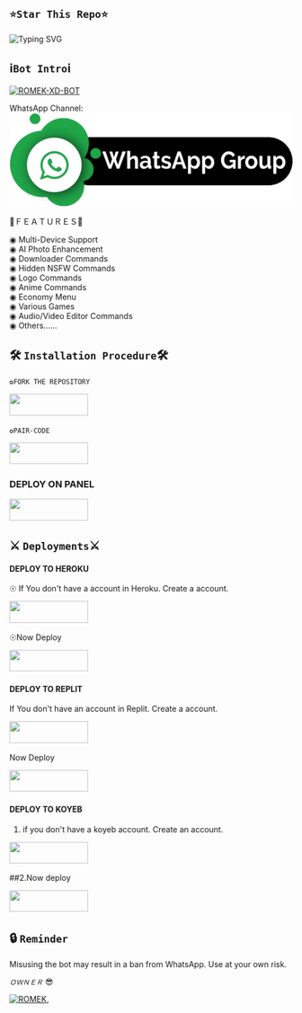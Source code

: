 ## `⭐Star This Repo⭐`




![Typing SVG](https://readme-typing-svg.demolab.com?font=Ribeye&size=50&pause=1000&color=FF0069&href=true&width=970&height=100&lines=𝗜𝗧𝗦%20𝗥𝗢𝗠𝗘𝗞-𝗫𝗗-𝗕𝗢𝗧;%20𝗠𝗨𝗟𝗧𝗜-𝗗𝗘𝗩𝗜𝗖𝗘%20𝗪𝗛𝗔𝗧𝗦𝗔𝗣𝗣%20𝗕𝗢𝗧;%20𝗗𝗘𝗩𝗘𝗟𝗢𝗣𝗘𝗗%20𝗕𝗬%20𝗥𝗢𝗠𝗘𝗞%20𝗫𝗗)
<p align="href">


##  ℹ️```Bot Intro```ℹ️
[![ROMEK-XD-BOT](https://i.imgur.com/Y63yvOV.jpeg)](https://whatsapp.com/channel/0029VakaPzeD38CV78dbGf0e)
</p>


WhatsApp Channel: <a href="https://whatsapp.com/channel/0029VakaPzeD38CV78dbGf0e"><img alt="WhatsApp" src="https://raw.githubusercontent.com/Neeraj-x0/Neeraj-x0/main/photos/suddidina-join-whatsapp.png"/></a>
  


📡ＦＥＡＴＵＲＥＳ📡

◉ Multi-Device Support  
◉ AI Photo Enhancement  
◉ Downloader Commands  
◉ Hidden NSFW Commands  
◉ Logo Commands  
◉ Anime Commands  
◉ Economy Menu  
◉ Various Games  
◉ Audio/Video Editor Commands                   
◉ Others...... 

## 🛠️ `Installation Procedure`🛠

```✪FORK THE REPOSITORY```
    
<p align="href"><a href="https://github.com/Romeofaiz/ROMEK-XD-BOT/for"> <img src="https://img.shields.io/badge/GITHUB-FORK%20REPO-pink?style=for-the-badge&logo=github" width="140" height="38.45"/></a></p>

```✪PAIR-CODE```
<p align="href"><a href="https://www.evoshosting.com"> <img src="https://img.shields.io/badge/REPLIT-SESSION%20ID-green?style=for-the-badge&logo=replit" width="140" height="38.45"/></a></p>

### DEPLOY ON PANEL 

    
<p align="href"><a href="https://www.evoshosting.com"> <img src="https://img.shields.io/badge/FREE-PANEL%20Account-blue?style=for-the-badge&logo=Free-Panel" width="140" height="38.45"/></a></p>  



## ⚔️ `Deployments`⚔️
#### DEPLOY TO HEROKU 

☉ If You don't have a account in Heroku. Create a account.
<p align="href"><a href="https://signup.heroku.com/"> <img src="https://img.shields.io/badge/HEROKU-CREATE%20ACCOUNT-A020F0?style=for-the-badge&logo=heroku" width="140" height="38.45"/></a></p>

☉Now Deploy

<p align="href"><a href="https://dashboard.heroku.com/new?template=https://github.com/Romeofaiz/ROMEK-XD-BOT"> <img src="https://img.shields.io/badge/HEROKU-DEPLOY%20BOT-A020F0?style=for-the-badge&logo=heroku" width="140" height="38.45"/></a></p>

#### DEPLOY TO REPLIT
 If You don't have an account in Replit. Create a account.
 
<p align="href"><a href="https://replit.com/signup"> <img src="https://img.shields.io/badge/REPLIT-CREATE%20ACCOUNT-FF4500?style=for-the-badge&logo=replit" width="140" height="38.45"/></a></p>

 Now Deploy
 <p align="href"><a href="https://repl.it/github/salmanytofficial/XLICON-V2-MD"> <img src="https://img.shields.io/badge/REPLIT-DEPLOY%20BOT-FF4500?style=for-the-badge&logo=replit" width="140" height="38.45"/></a></p>




#### DEPLOY TO KOYEB

1. if you don't have a koyeb account. Create an account.
<p align="href"><a href="https://app.koyeb.com/auth/signup"> <img src="https://img.shields.io/badge/KOYEB-CREATE%20ACCOUNT-black?style=for-the-badge&logo=koyeb" width="140" height="38.45"/></a></p>

  ##2.Now deploy
<p align="href"><a href="https://app.koyeb.com/auth/signup"> <img src="https://img.shields.io/badge/KOYEB-DEPLOY%20BOT-black?style=for-the-badge&logo=koyeb" width="140" height="38.45"/></a></p>
   

## 🔒 `Reminder`
Misusing the bot may result in a ban from WhatsApp. Use at your own risk.



  *`ＯＷＮＥＲ`* 😎

[![ROMEK](https://github.com/ROMEKTRICKS.png?size=300)](https://github.com/ROMEKTRICKS), 





